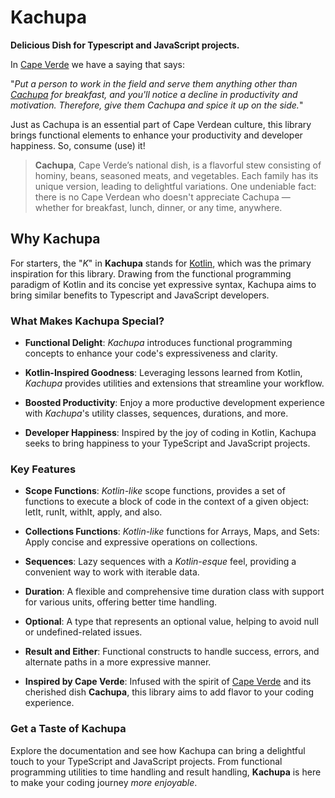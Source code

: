 # Kachupa
**Delicious Dish for Typescript and JavaScript projects.**

In [Cape Verde](https://en.wikipedia.org/wiki/Cape_Verde) we have a saying that says:

"_Put a person to work in the field and serve them anything other than [Cachupa](https://www.crumbsnatched.com/cachupa-traditional-dish-of-cape-verde/) 
for breakfast, and you'll notice a decline in productivity and motivation. Therefore, give them Cachupa and spice it up on the side._"

Just as Cachupa is an essential part of Cape Verdean culture, this library brings functional elements to enhance your 
productivity and developer happiness. So, consume (use) it!

> **Cachupa**, Cape Verde’s national dish, is a flavorful stew consisting of hominy, beans, seasoned meats, and vegetables. 
> Each family has its unique version, leading to delightful variations. 
> One undeniable fact: there is no Cape Verdean who doesn't appreciate Cachupa — whether for breakfast, lunch, dinner, or any time, anywhere.

## Why Kachupa
For starters, the "_K_" in **Kachupa** stands for [Kotlin](https://kotlinlang.org/), which was the primary inspiration for this library. Drawing from the 
functional programming paradigm of Kotlin and its concise yet expressive syntax, Kachupa aims to bring similar benefits 
to Typescript and JavaScript developers.

### What Makes Kachupa Special?
* **Functional Delight**: _Kachupa_ introduces functional programming concepts to enhance your code's expressiveness and clarity.

* **Kotlin-Inspired Goodness**: Leveraging lessons learned from Kotlin, _Kachupa_ provides utilities and extensions that streamline your workflow.

* **Boosted Productivity**: Enjoy a more productive development experience with _Kachupa_'s utility classes, sequences, durations, and more.

* **Developer Happiness**: Inspired by the joy of coding in Kotlin, Kachupa seeks to bring happiness to your TypeScript and JavaScript projects.

### Key Features
* **Scope Functions**: _Kotlin-like_ scope functions, provides a set of functions to execute a block of code in the context of a given object: letIt, runIt, withIt, apply, and also.

* **Collections Functions**: _Kotlin-like_ functions for Arrays, Maps, and Sets: Apply concise and expressive operations on collections.

* **Sequences**: Lazy sequences with a _Kotlin-esque_ feel, providing a convenient way to work with iterable data.

* **Duration**: A flexible and comprehensive time duration class with support for various units, offering better time handling.

* **Optional**: A type that represents an optional value, helping to avoid null or undefined-related issues.

* **Result and Either**: Functional constructs to handle success, errors, and alternate paths in a more expressive manner.

* **Inspired by Cape Verde**: Infused with the spirit of [Cape Verde](https://en.wikipedia.org/wiki/Cape_Verde)  and its cherished dish **Cachupa**, this library aims to add flavor to your coding experience.

### Get a Taste of Kachupa
Explore the documentation and see how Kachupa can bring a delightful touch to your TypeScript and JavaScript projects. 
From functional programming utilities to time handling and result handling, **Kachupa** is here to make your coding journey _more enjoyable_.